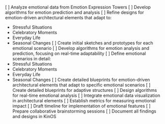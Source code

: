 [ ] Analyze emotional data from Emotion Expression Towers
[ ] Develop algorithms for emotion prediction and analysis
[ ] Refine designs for emotion-driven architectural elements that adapt to:
   - Stressful Situations
   - Celebratory Moments
   - Everyday Life
   - Seasonal Changes
[ ] Create initial sketches and prototypes for each emotional scenario
[ ] Develop algorithms for emotion analysis and prediction, focusing on real-time adaptability
[ ] Define emotional scenarios in detail: 
   - Stressful Situations
   - Celebratory Moments
   - Everyday Life
   - Seasonal Changes
[ ] Create detailed blueprints for emotion-driven architectural elements that adapt to specific emotional scenarios
[ ] Create detailed blueprints for adaptive structures
[ ] Design algorithms for real-time emotional analysis
[ ] Integrate emotional data visualization in architectural elements
[ ] Establish metrics for measuring emotional impact
[ ] Draft timeline for implementation of emotional features
[ ] Prepare collaborative brainstorming sessions
[ ] Document all findings and designs in KinOS